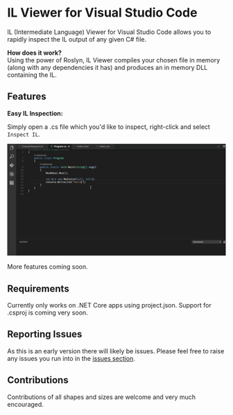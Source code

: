 # IL Viewer for Visual Studio Code

IL (Intermediate Language) Viewer for Visual Studio Code allows you to rapidly inspect the IL output of any given C# file.

**How does it work?**  
Using the power of Roslyn, IL Viewer compiles your chosen file in memory (along with any dependencies it has) and produces an in memory DLL containing the IL. 

## Features

**Easy IL Inspection:**

Simply open a .cs file which you'd like to inspect, right-click and select `Inspect IL`.

![Easy IL inspection](./images/demo.gif)

More features coming soon.


## Requirements

Currently only works on .NET Core apps using project.json. Support for .csproj is coming very soon.

## Reporting Issues

As this is an early version there will likely be issues. Please feel free to raise any issues you run into in the [issues section](https://github.com/JosephWoodward/VSCodeILViewer/issues).

## Contributions

Contributions of all shapes and sizes are welcome and very much encouraged.